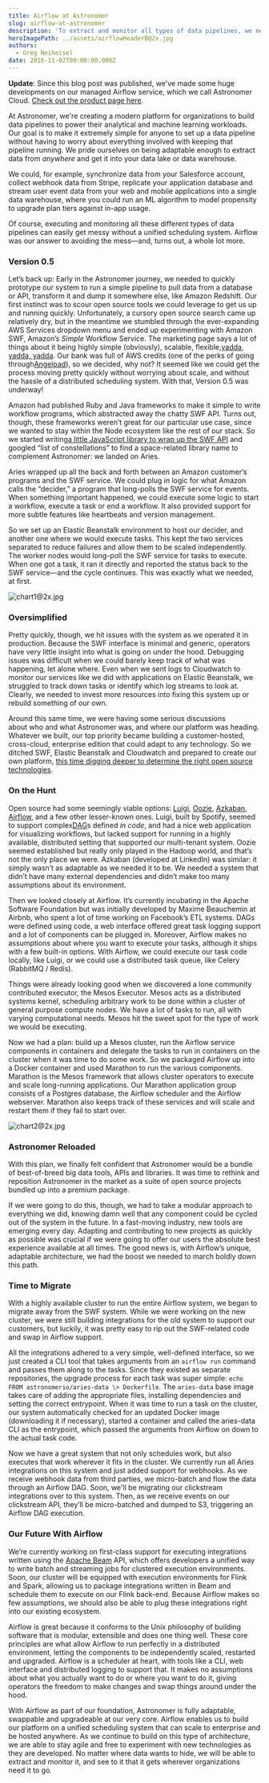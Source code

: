 ```yaml
---
title: Airflow at Astronomer
slug: airflow-at-astronomer
description: 'To extract and monitor all types of data pipelines, we needed a unified scheduling system. Airflow was our answer— and a whole lot more.'
heroImagePath: ../assets/airflowHeaderB@2x.jpg
authors:
  - Greg Neiheisel
date: 2016-11-02T00:00:00.000Z
---
```

<!-- markdownlint-disable-file -->
**Update**: Since this blog post was published, we've made some huge developments on our managed Airflow service, which we call Astronomer Cloud. [Check out the product page here](https://astronomer.io/cloud).

At Astronomer, we're&nbsp;creating&nbsp;a modern platform for organizations to build data pipelines to power their analytical and machine learning workloads. Our goal is to make it extremely simple for anyone to set up a data pipeline without having to worry about everything involved with keeping that pipeline running. We pride ourselves on being adaptable enough to extract data from _anywhere_ and get it into your data lake or data warehouse.

We could, for example, synchronize data from your Salesforce account, collect webhook data from Stripe, replicate your application database and stream user event data from your web and mobile applications into a single data warehouse, where you could run an ML algorithm to model propensity to upgrade plan tiers against in-app usage.

Of course,&nbsp;executing&nbsp;and monitoring all these different types of data pipelines can easily get messy without a unified scheduling system. Airflow was our answer to avoiding the mess—and, turns out, a whole lot more.

### Version 0.5

Let’s back up: Early in the Astronomer journey, we needed to quickly prototype our system to run a simple pipeline to pull data from a database or API, transform it and dump it somewhere else, like Amazon Redshift. Our first instinct was to scour open source tools we could leverage to get us up and running quickly. Unfortunately, a cursory open source search came up relatively dry, but in the meantime we stumbled through the ever-expanding AWS Services dropdown menu and ended up experimenting with Amazon SWF, Amazon’s _Simple_ Workflow Service. The marketing page says a lot of things about&nbsp;it being highly simple (obviously), scalable, flexible,[yadda, yadda, yadda](https://www.youtube.com/watch?v=O6kRqnfsBEc). Our bank was full of AWS credits (one of the perks of going through[Angelpad](https://angelpad.org/)), so we decided, why not? It seemed like we could get the process moving pretty quickly without worrying about scale, and without the hassle of a distributed scheduling system. With that, Version 0.5 was underway!

Amazon had published Ruby and Java frameworks to make it simple to write workflow programs, which abstracted away the chatty SWF API. Turns out, though, these frameworks weren’t great for our particular use case, since we wanted to stay within the Node ecosystem like the rest of our stack. So we started writing[a little JavaScript library to wrap up the SWF API](https://www.astronomer.io/blog/aries-a-source-for-your-data-pipeline) and googled “list of constellations” to find a space-related library name to complement Astronomer: we landed&nbsp;on Aries.

Aries wrapped up all the back and forth between an Amazon customer’s programs and the SWF service. We could plug in logic for what Amazon calls the “decider,” a program that long-polls the SWF service for events. When something important happened, we could execute some logic to start a workflow, execute a task or end a workflow. It also provided support for more subtle features like heartbeats and version management.

So we&nbsp;set up an Elastic Beanstalk environment to host our decider, and another one where we would execute tasks. This kept the two services separated to reduce failures and allow them to be scaled independently. The worker nodes would long-poll the SWF service for tasks to execute. When one got a task, it ran it directly and reported the status back to the SWF service—and the cycle continues. This was exactly what we needed, at first.

![chart1@2x.jpg](../assets/chart1@2x.jpg)

### Oversimplified

Pretty quickly, though, we hit issues with the system as we operated it in production. Because the SWF interface is minimal and generic, operators have very little insight into what is going on under the hood. Debugging issues was difficult when we could barely keep track of what was happening, let alone where. Even when we sent logs to Cloudwatch to monitor our services like we did with applications on Elastic Beanstalk, we struggled to track down tasks or identify which log streams to look at. Clearly, we needed to invest more resources into fixing this system up or rebuild something of our own.

Around this same time, we were having some serious discussions about&nbsp;who and what Astronomer was, and where our platform was heading. Whatever we built, our top priority became building a customer-hosted, cross-cloud, enterprise edition that could adapt to any technology. So we ditched SWF, Elastic Beanstalk and Cloudwatch and prepared to create our own platform, [this time digging deeper to determine the right open source technologies](https://www.astronomer.io/blog/why-we-built-our-data-platform-on-aws-and-why-we-rebuilt-it-with-open-source).

### On the Hunt

Open source had some seemingly viable options:&nbsp;[Luigi](https://github.com/spotify/luigi), [Oozie](https://github.com/apache/oozie), [Azkaban](https://azkaban.github.io/), [Airflow](https://github.com/apache/incubator-airflow), and a few other lesser-known ones. Luigi, built by Spotify, seemed to support complex[DAG](https://en.wikipedia.org/wiki/Directed_acyclic_graph)s defined _in code_, and had a nice web application for visualizing workflows, but lacked support for running in a highly available, distributed setting that supported our multi-tenant system. Oozie seemed established but really only played in the Hadoop world, and that’s not the only place we were. Azkaban (developed at LinkedIn) was similar: it simply wasn’t as adaptable&nbsp;as we needed it to be. We needed a system that didn’t have many external dependencies and didn’t make too many assumptions about its environment.

Then we looked closely at Airflow. It’s currently incubating in the Apache Software Foundation but was initially developed by Maxime Beauchemin at Airbnb, who spent a lot of time working on Facebook’s ETL systems. DAGs were defined using code, a web interface offered great task logging support and a lot of components can be plugged in. Moreover, Airflow makes no assumptions about where you want to execute your tasks, although it ships with a few built-in options. With Airflow, we could execute our task code locally, like Luigi, or we could use a distributed task queue, like Celery (RabbitMQ / Redis).

Things were already looking good when we discovered a lone community contributed executor, the Mesos Executor. Mesos acts as a distributed systems kernel, scheduling arbitrary work to be done within a cluster of general purpose compute nodes. We have a lot of tasks to run, all with varying computational needs. Mesos hit the sweet spot for the type of work we would be executing.

Now we had a plan: build up a Mesos cluster, run the Airflow service components in containers and delegate the tasks to run in containers on the cluster when it was time to do some work. So we packaged Airflow up into a Docker container and used Marathon to run the various components. Marathon is the Mesos framework that allows cluster operators to execute and scale long-running applications. Our Marathon application group consists of a Postgres database, the Airflow scheduler and the Airflow webserver. Marathon also keeps track of these services and will scale and restart them if they fail to start over.

![chart2@2x.jpg](../assets/chart2@2x.jpg)

### Astronomer Reloaded

With this plan, we finally felt confident that Astronomer would be a bundle of best-of-breed big data tools, APIs and libraries. It was time to rethink and reposition Astronomer in the market as a suite of open source projects bundled up into a premium package.

If we were going to do this, though, we had to take a modular approach to everything we did, knowing damn well that any component could be cycled out of the system in the future. In a fast-moving industry, new tools are emerging every day. Adapting and contributing to new projects as quickly as possible was crucial if we were going to offer our users the absolute best experience available at all times. The good news is, with Airflow’s unique, adaptable architecture, we had the boost we needed to march boldly down this path.

### Time to Migrate

With a highly available cluster to run the entire Airflow system, we began to migrate away from the SWF system. While we were working on the new cluster, we were still building integrations for the old system to support our customers, but luckily, it was pretty easy to rip out the SWF-related code and swap in Airflow support.

All the integrations adhered to a very simple, well-defined interface, so we just created a CLI tool that takes arguments from an `airflow run` command and passes them along to the tasks. Since they existed as separate repositories, the upgrade process for each task was super simple: `echo FROM astronomerio/aries-data \> Dockerfile`. The `aries-data` base image takes care of adding the appropriate files, installing dependencies and setting the correct entrypoint. When it was time to run a task on the cluster, our system automatically checked for an updated Docker image (downloading it if necessary), started a container and called the aries-data CLI as the entrypoint, which passed the arguments from Airflow on down to the actual task code.

Now we have a great system that not only schedules work, but also executes that work wherever it fits in the cluster. We currently run all Aries integrations on this system and just added support for webhooks. As we receive webhook data from third parties, we micro-batch and flow the data through an Airflow DAG. Soon, we'll be migrating our clickstream integrations over to this system.&nbsp;Then, as we receive events on our clickstream API, they’ll be micro-batched and dumped to S3, triggering an Airflow DAG execution.

### Our Future With Airflow

We’re currently&nbsp;working on first-class support for executing integrations written using the [Apache Beam](https://beam.incubator.apache.org/) API, which offers developers a unified way to write batch and streaming jobs for clustered execution environments. Soon, our cluster will be equipped with execution environments for Flink and Spark, allowing us to package integrations written in Beam and schedule them to execute on our Flink back-end. Because Airflow makes so few assumptions, we should also be able to plug these integrations right into our existing ecosystem.

Airflow is great because it conforms to the Unix philosophy of building software that is modular, extensible and does one thing well. These core principles are what allow Airflow to run perfectly in a distributed environment, letting the components to be independently scaled, restarted and upgraded. Airflow is a scheduler at heart, with tools like a CLI, web interface and distributed logging to support that. It makes no assumptions about what you actually want to do or where you want to do it, giving operators the freedom to make changes and swap things around under the hood.

With Airflow as part of our foundation, Astronomer is fully adaptable, swappable and upgradeable at our very core. Airflow enables us to build our platform on&nbsp;a unified scheduling system that can scale to enterprise and be hosted anywhere. As we continue to build on this type of architecture, we are able to&nbsp;stay agile and free to experiment with new technologies as they are developed. No matter where data wants to hide, we will be able to extract and monitor it, and&nbsp;see to it that it gets wherever organizations need&nbsp;it to go.

